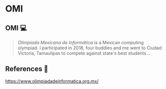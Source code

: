 # OMI 

## OMI :computer:

> _Olimpiada Mexicana de Informática_ is a Mexican computing olympiad. I participated in 2018, four buddies and me went to Ciudad Victoria, Tamaulipas to compete against state's best students...

## References :link:

https://www.olimpiadadeinformatica.org.mx/

